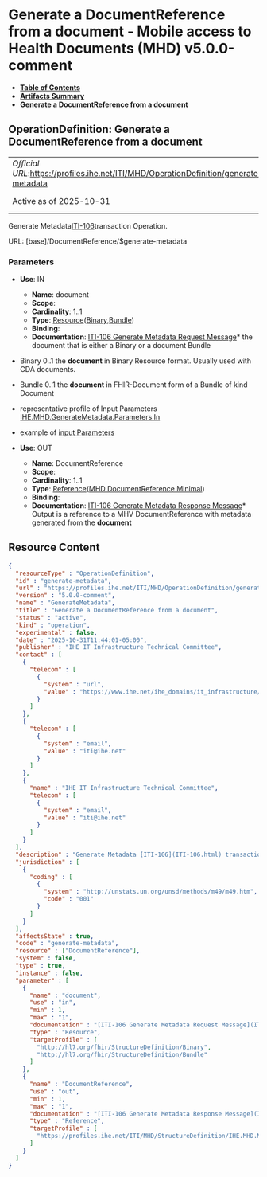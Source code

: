 # Generate a DocumentReference from a document - Mobile access to Health Documents (MHD) v5.0.0-comment

* [**Table of Contents**](toc.md)
* [**Artifacts Summary**](artifacts.md)
* **Generate a DocumentReference from a document**

## OperationDefinition: Generate a DocumentReference from a document 

| | |
| :--- | :--- |
| *Official URL*:https://profiles.ihe.net/ITI/MHD/OperationDefinition/generate-metadata | *Version*:5.0.0-comment |
| Active as of 2025-10-31 | *Computable Name*:GenerateMetadata |

 
Generate Metadata[ITI-106](ITI-106.md)transaction Operation. 

URL: [base]/DocumentReference/$generate-metadata

### Parameters

* **Use**: IN
  * **Name**: document
  * **Scope**: 
  * **Cardinality**: 1..1
  * **Type**: [Resource](http://hl7.org/fhir/R5/resource.html)([Binary](http://hl7.org/fhir/R5/binary.html),[Bundle](http://hl7.org/fhir/R5/bundle.html))
  * **Binding**: 
  * **Documentation**: [ITI-106 Generate Metadata Request Message](ITI-106.md#2310641-generate-metadata-request-message)* the document that is either a Binary or a document Bundle 
* Binary 0..1 the **document** in Binary Resource format. Usually used with CDA documents.
* Bundle 0..1 the **document** in FHIR-Document form of a Bundle of kind Document
 
* representative profile of Input Parameters [IHE.MHD.GenerateMetadata.Parameters.In](StructureDefinition-IHE.MHD.GenerateMetadata.Parameters.In.md)
* example of [input Parameters](StructureDefinition-IHE.MHD.GenerateMetadata.Parameters.In-examples.md)

* **Use**: OUT
  * **Name**: DocumentReference
  * **Scope**: 
  * **Cardinality**: 1..1
  * **Type**: [Reference](http://hl7.org/fhir/R5/references.html#Reference)([MHD DocumentReference Minimal](StructureDefinition-IHE.MHD.Minimal.DocumentReference.md))
  * **Binding**: 
  * **Documentation**: [ITI-106 Generate Metadata Response Message](ITI-106.md#2310642-generate-metadata-response-message)* Output is a reference to a MHV DocumentReference with metadata generated from the **document**




## Resource Content

```json
{
  "resourceType" : "OperationDefinition",
  "id" : "generate-metadata",
  "url" : "https://profiles.ihe.net/ITI/MHD/OperationDefinition/generate-metadata",
  "version" : "5.0.0-comment",
  "name" : "GenerateMetadata",
  "title" : "Generate a DocumentReference from a document",
  "status" : "active",
  "kind" : "operation",
  "experimental" : false,
  "date" : "2025-10-31T11:44:01-05:00",
  "publisher" : "IHE IT Infrastructure Technical Committee",
  "contact" : [
    {
      "telecom" : [
        {
          "system" : "url",
          "value" : "https://www.ihe.net/ihe_domains/it_infrastructure/"
        }
      ]
    },
    {
      "telecom" : [
        {
          "system" : "email",
          "value" : "iti@ihe.net"
        }
      ]
    },
    {
      "name" : "IHE IT Infrastructure Technical Committee",
      "telecom" : [
        {
          "system" : "email",
          "value" : "iti@ihe.net"
        }
      ]
    }
  ],
  "description" : "Generate Metadata [ITI-106](ITI-106.html) transaction Operation.",
  "jurisdiction" : [
    {
      "coding" : [
        {
          "system" : "http://unstats.un.org/unsd/methods/m49/m49.htm",
          "code" : "001"
        }
      ]
    }
  ],
  "affectsState" : true,
  "code" : "generate-metadata",
  "resource" : ["DocumentReference"],
  "system" : false,
  "type" : true,
  "instance" : false,
  "parameter" : [
    {
      "name" : "document",
      "use" : "in",
      "min" : 1,
      "max" : "1",
      "documentation" : "[ITI-106 Generate Metadata Request Message](ITI-106.html#2310641-generate-metadata-request-message)\n- the document that is either a Binary or a document Bundle\n  - Binary 0..1 the *document* in Binary Resource format. Usually used with CDA documents.\n  - Bundle 0..1 the *document* in FHIR-Document form of a Bundle of kind Document\n- representative profile of Input Parameters [IHE.MHD.GenerateMetadata.Parameters.In](StructureDefinition-IHE.MHD.GenerateMetadata.Parameters.In.html)\n- example of [input Parameters](StructureDefinition-IHE.MHD.GenerateMetadata.Parameters.In-examples.html)",
      "type" : "Resource",
      "targetProfile" : [
        "http://hl7.org/fhir/StructureDefinition/Binary",
        "http://hl7.org/fhir/StructureDefinition/Bundle"
      ]
    },
    {
      "name" : "DocumentReference",
      "use" : "out",
      "min" : 1,
      "max" : "1",
      "documentation" : "[ITI-106 Generate Metadata Response Message](ITI-106.html#2310642-generate-metadata-response-message)\n- Output is a reference to a MHV DocumentReference with metadata generated from the *document*",
      "type" : "Reference",
      "targetProfile" : [
        "https://profiles.ihe.net/ITI/MHD/StructureDefinition/IHE.MHD.Minimal.DocumentReference"
      ]
    }
  ]
}

```
